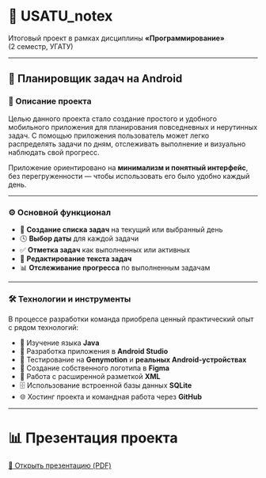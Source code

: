 # 🧠 USATU_notex

Итоговый проект в рамках дисциплины
**«Программирование»**  
(2 семестр, УГАТУ)

---

## 📱 Планировщик задач на Android

### 🧩 Описание проекта

Целью данного проекта стало создание простого и удобного мобильного приложения для планирования повседневных и нерутинных задач. С помощью приложения пользователь может легко распределять задачи по дням, отслеживать выполнение и визуально наблюдать свой прогресс.

Приложение ориентировано на **минимализм и понятный интерфейс**, без перегруженности — чтобы использовать его было удобно каждый день.

---

### ⚙️ Основной функционал

- 📅 **Создание списка задач** на текущий или выбранный день
- 🕓 **Выбор даты** для каждой задачи
- ✅ **Отметка задач** как выполненных или активных
- 📝 **Редактирование текста задач**
- 📊 **Отслеживание прогресса** по выполненным задачам

---

### 🛠 Технологии и инструменты

В процессе разработки команда приобрела ценный практический опыт с рядом технологий:

- 🔸 Изучение языка **Java**
- 🧩 Разработка приложения в **Android Studio**
- 📱 Тестирование на **Genymotion** и **реальных Android-устройствах**
- 🎨 Создание собственного логотипа в **Figma**
- 🧾 Работа с расширенной разметкой **XML**
- 🗄 Использование встроенной базы данных **SQLite**
- 🌐 Хостинг проекта и командная работа через **GitHub**

---

# 📊 Презентация проекта

[📄 Открыть презентацию (PDF)](./presentation.pdf)
